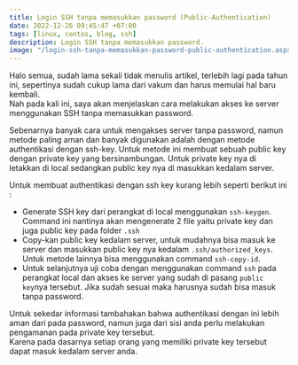 ```yaml
---
title: Login SSH tanpa memasukkan password (Public-Authentication)
date: 2022-12-26 09:45:47 +07:00
tags: [linux, centos, blog, ssh]
description: Login SSH tanpa memasukkan password.
image: "/login-ssh-tanpa-memasukkan-password-public-authentication.aspx/terminal.png"
---
```


Halo semua, sudah lama sekali tidak menulis artikel, terlebih lagi pada tahun ini, sepertinya sudah cukup lama dari vakum dan harus memulai hal baru kembali.  
Nah pada kali ini, saya akan menjelaskan cara melakukan akses ke server menggunakan SSH tanpa memasukkan password. 

Sebenarnya banyak cara untuk mengakses server tanpa password, namun metode paling aman dan banyak digunakan adalah dengan metode authentikasi dengan ssh-key. Untuk metode ini membuat sebuah public key dengan private key yang bersinambungan. 
Untuk private key nya di letakkan di local sedangkan public key nya di masukkan kedalam server.

Untuk membuat authentikasi dengan ssh key kurang lebih seperti berikut ini :

  * Generate SSH key dari perangkat di local menggunakan&nbsp;`ssh-keygen`. Command ini nantinya akan mengenerate 2 file yaitu private key dan juga public key pada folder&nbsp;`.ssh`
  * Copy-kan public key kedalam server, untuk mudahnya bisa masuk ke server dan masukkan public key nya kedalam&nbsp;`.ssh/authorized_keys`. Untuk metode lainnya bisa menggunakan command&nbsp;`ssh-copy-id`.
  * Untuk selanjutnya uji coba dengan menggunakan command&nbsp;`ssh`&nbsp;pada perangkat local dan akses ke server yang sudah di pasang&nbsp;`public key`nya tersebut. Jika sudah sesuai maka harusnya sudah bisa masuk tanpa password.

Untuk sekedar informasi tambahakan bahwa authentikasi dengan ini lebih aman dari pada password, namun juga dari sisi anda perlu melakukan pengamanan pada private key tersebut.  
Karena pada dasarnya setiap orang yang memiliki private key tersebut dapat masuk kedalam server anda.